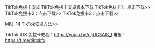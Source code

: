 TikTok免拔卡安卓
TikTok免拔卡安卓版本下载
TikTok免拔卡1：点击下载>>
TikTok免拔卡2：点击下载>>
TikTok免拔卡3：点击下载>>

MIUI 14 TikTok安卓方法>>

TikTok iOS 免拔卡教程：https://youtu.be/cIjUC3AIS_I
电报：https://t.me/tiktokfx
